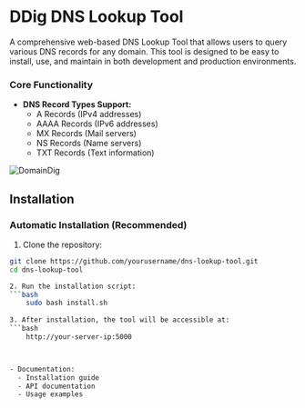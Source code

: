 # DDig DNS Lookup Tool

A comprehensive web-based DNS Lookup Tool that allows users to query various DNS records for any domain. This tool is designed to be easy to install, use, and maintain in both development and production environments.

### Core Functionality
- **DNS Record Types Support:**
  - A Records (IPv4 addresses)
  - AAAA Records (IPv6 addresses)
  - MX Records (Mail servers)
  - NS Records (Name servers)
  - TXT Records (Text information)

![DomainDig](https://nslookup.oss.nextbackend.com/assets/2024-10-27%20013121.png)

## Installation

### Automatic Installation (Recommended)
1. Clone the repository:
```bash
git clone https://github.com/yourusername/dns-lookup-tool.git
cd dns-lookup-tool

2. Run the installation script:
```bash
    sudo bash install.sh
    
3. After installation, the tool will be accessible at:
```bash
    http://your-server-ip:5000



- Documentation:
  - Installation guide
  - API documentation
  - Usage examples

